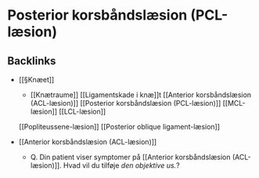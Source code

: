 # Posterior korsbåndslæsion (PCL-læsion)
## Backlinks
* [[§Knæet]]
	* [[Knætraume]]
	[[Ligamentskade i knæ]]t
		[[Anterior korsbåndslæsion (ACL-læsion)]]
		[[Posterior korsbåndslæsion (PCL-læsion)]]
		[[MCL-læsion]]
		[[LCL-læsion]]
	
	[[Popliteussene-læsion]]
	[[Posterior oblique ligament-læsion]]
* [[Anterior korsbåndslæsion (ACL-læsion)]]
	* Q. Din patient viser symptomer på [[Anterior korsbåndslæsion (ACL-læsion)]]. Hvad vil du tilføje *den objektive us.*? 

<!-- #anki/tag/med/Orto #anki/deck/Medicine -->

<!-- {BearID:ACF93E34-41DC-4DB6-A262-BDEAF359F355-53319-00006CF3FA10838C} -->
